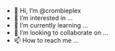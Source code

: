 - 👋 Hi, I’m @crombieplex
- 👀 I’m interested in ...
- 🌱 I’m currently learning ...
- 💞️ I’m looking to collaborate on ...
- 📫 How to reach me ...

<!---
crombieplex/crombieplex is a ✨ special ✨ repository because its `README.md` (this file) appears on your GitHub profile.
You can click the Preview link to take a look at your changes.
--->
